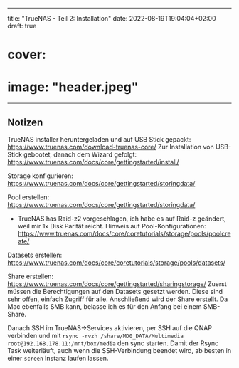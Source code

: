 
---
title: "TrueNAS - Teil 2: Installation"
date: 2022-08-19T19:04:04+02:00
draft: true
# cover:
#     image: "header.jpeg"
---

## Notizen

TrueNAS installer heruntergeladen und auf USB Stick gepackt: https://www.truenas.com/download-truenas-core/
Zur Installation von USB-Stick gebootet, danach dem Wizard gefolgt: https://www.truenas.com/docs/core/gettingstarted/install/

Storage konfigurieren: https://www.truenas.com/docs/core/gettingstarted/storingdata/

Pool erstellen: https://www.truenas.com/docs/core/gettingstarted/storingdata/
- TrueNAS has Raid-z2 vorgeschlagen, ich habe es auf Raid-z geändert, weil mir 1x Disk Parität reicht.
Hinweis auf Pool-Konfigurationen: https://www.truenas.com/docs/core/coretutorials/storage/pools/poolcreate/

Datasets erstellen: https://www.truenas.com/docs/core/coretutorials/storage/pools/datasets/

Share erstellen: https://www.truenas.com/docs/core/gettingstarted/sharingstorage/
Zuerst müssen die Berechtigungen auf den Datasets gesetzt werden. Diese sind sehr offen, einfach Zugriff für alle.
Anschließend wird der Share erstellt.
Da Mac ebenfalls SMB kann, belasse ich es für den Anfang bei einem SMB-Share.

Danach SSH im TrueNAS->Services aktivieren, per SSH auf die QNAP verbinden und mit `rsync -rvzh /share/MD0_DATA/Multimedia root@192.168.178.11:/mnt/box/media` den sync starten.
Damit der Rsync Task weiterläuft, auch wenn die SSH-Verbindung beendet wird, ab besten in einer `screen` Instanz laufen lassen.